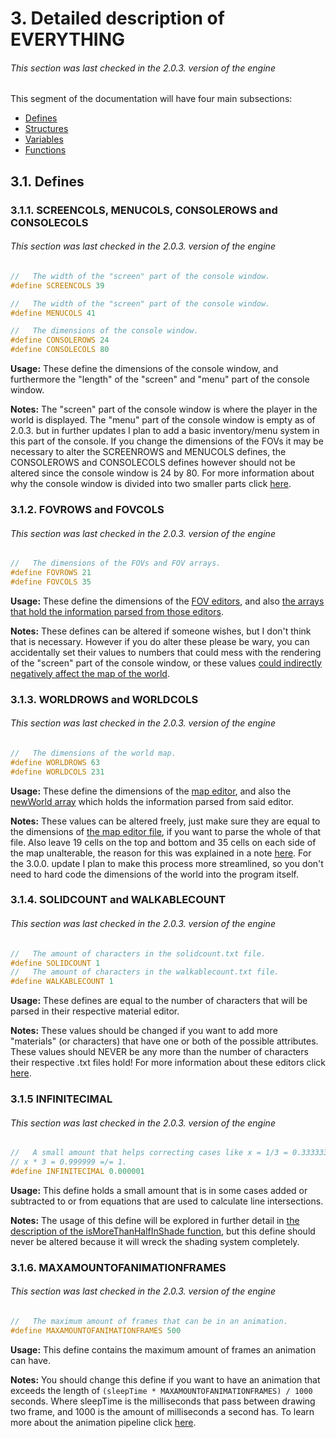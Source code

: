 # 3. Detailed description of EVERYTHING
###### This section was last checked in the 2.0.3. version of the engine
This segment of the documentation will have four main subsections:
* [Defines](https://github.com/mmmuscus/Shadow-Functions-Engine/blob/master/documentation/online/3.%20Description%20of%20EVERYTHING%20and%203.1.%20Defines.md/#31-defines)
* [Structures](https://github.com/mmmuscus/Shadow-Functions-Engine/blob/master/documentation/online/3.2.%20Structures.md/#32-structures)
* [Variables](https://github.com/mmmuscus/Shadow-Functions-Engine/blob/master/documentation/online/3.3.%20Variables%20in%20the%20main%20.cpp%20file.md/#33-variables-in-the-main-cpp-file)
* [Functions](https://github.com/mmmuscus/Shadow-Functions-Engine/blob/master/documentation/online/3.4.%20Functions%20and%203.4.1.%20input.h.md/#34-functions)

## 3.1. Defines
### 3.1.1. SCREENCOLS, MENUCOLS, CONSOLEROWS and CONSOLECOLS
###### This section was last checked in the 2.0.3. version of the engine
```cpp
//   The width of the "screen" part of the console window.
#define SCREENCOLS 39

//   The width of the "screen" part of the console window.
#define MENUCOLS 41

//   The dimensions of the console window.
#define CONSOLEROWS 24
#define CONSOLECOLS 80
```
**Usage:** These define the dimensions of the console window, and furthermore the "length" of the "screen" and "menu" part of the console window.

**Notes:** The "screen" part of the console window is where the player in the world is displayed. The "menu" part of the console window is empty as of 2.0.3. but in further updates I plan to add a basic inventory/menu system in this part of the console.  If you change the dimensions of the FOVs it may be necessary to alter the SCREENROWS and MENUCOLS defines, the CONSOLEROWS and CONSOLECOLS defines however should not be altered since the console window is 24 by 80. For more information about why the console window is divided into two smaller parts click [here](https://github.com/mmmuscus/Shadow-Functions-Engine/blob/master/documentation/online/2.2.%20How%20to%20use%20the%20editors%2C%20and%20other%20further%20details.md/#2212-the-whys-of-the-fov-editors-and-the-explanation-of-the-separation-of-the-newconsole-array).

### 3.1.2. FOVROWS and FOVCOLS
###### This section was last checked in the 2.0.3. version of the engine
```cpp
//   The dimensions of the FOVs and FOV arrays.
#define FOVROWS 21
#define FOVCOLS 35
```
**Usage:** These define the dimensions of the [FOV editors](https://github.com/mmmuscus/Shadow-Functions-Engine/tree/master/FOVs), and also [the arrays that hold the information parsed from those editors](https://github.com/mmmuscus/Shadow-Functions-Engine/blob/master/documentation/online/3.3.%20Variables%20in%20the%20main%20.cpp%20file.md/#3316-fov-arrays).

**Notes:** These defines can be altered if someone wishes, but I don't think that is necessary. However if you do alter these please be wary, you can accidentally set their values to numbers that could mess with the rendering of the "screen" part of the console window, or these values [could indirectly negatively affect the map of the world](https://github.com/mmmuscus/Shadow-Functions-Engine/blob/master/documentation/online/2.2.%20How%20to%20use%20the%20editors%2C%20and%20other%20further%20details.md/#2231-how-to-use-the-map-editor).

### 3.1.3. WORLDROWS and WORLDCOLS
###### This section was last checked in the 2.0.3. version of the engine
```cpp
//   The dimensions of the world map.
#define WORLDROWS 63
#define WORLDCOLS 231
```
**Usage:** These define the dimensions of the [map editor](https://github.com/mmmuscus/Shadow-Functions-Engine/blob/master/maps/world.txt), and also the [newWorld array](https://github.com/mmmuscus/Shadow-Functions-Engine/blob/master/documentation/online/3.3.%20Variables%20in%20the%20main%20.cpp%20file.md/#3320-newworld) which holds the information parsed from said editor.

**Notes:** These values can be altered freely, just make sure they are equal to the dimensions of [the map editor file](https://github.com/mmmuscus/Shadow-Functions-Engine/blob/master/maps/world.txt), if you want to parse the whole of that file. Also leave 19 cells on the top and bottom and 35 cells on each side of the map unalterable, the reason for this was explained in a note [here](https://github.com/mmmuscus/Shadow-Functions-Engine/blob/master/documentation/online/2.2.%20How%20to%20use%20the%20editors%2C%20and%20other%20further%20details.md/#2231-how-to-use-the-map-editor). For the 3.0.0. update I plan to make this process more streamlined, so you don't need to hard code the dimensions of the world into the program itself.

### 3.1.4. SOLIDCOUNT and WALKABLECOUNT
###### This section was last checked in the 2.0.3. version of the engine
```cpp
//   The amount of characters in the solidcount.txt file.
#define SOLIDCOUNT 1
//   The amount of characters in the walkablecount.txt file.
#define WALKABLECOUNT 1
```
**Usage:** These defines are equal to the number of characters that will be parsed in their respective material editor.

**Notes:** These values should be changed if you want to add more "materials" (or characters) that have one or both of the possible attributes. These values should NEVER be any more than the number of characters their respective .txt files hold! For more information about these editors click [here](https://github.com/mmmuscus/Shadow-Functions-Engine/blob/master/documentation/online/2.2.%20How%20to%20use%20the%20editors%2C%20and%20other%20further%20details.md/#222-how-to-use-the-material-editors).

### 3.1.5 INFINITECIMAL

###### This section was last checked in the 2.0.3. version of the engine

```cpp
//   A small amount that helps correcting cases like x = 1/3 = 0.333333 then
// x * 3 = 0.999999 =/= 1. 
#define INFINITECIMAL 0.000001
```

**Usage:**  This define holds a small amount that is in some cases added or subtracted to or from equations that are used to calculate line intersections.

**Notes:**  The usage of this define will be explored in further detail in [the description of the isMoreThanHalfInShade function](https://github.com/mmmuscus/Shadow-Functions-Engine/blob/master/documentation/online/3.4.5.%20shadowFunctions.h.md/#34510-ismorethanhalfinshade), but this define should never be altered because it will wreck the shading system completely.

### 3.1.6. MAXAMOUNTOFANIMATIONFRAMES

###### This section was last checked in the 2.0.3. version of the engine

```cpp
//   The maximum amount of frames that can be in an animation.
#define MAXAMOUNTOFANIMATIONFRAMES 500
```

**Usage:** This define contains the maximum amount of frames an animation can have. 

**Notes:** You should change this define if you want to have an animation that exceeds the length of `(sleepTime * MAXAMOUNTOFANIMATIONFRAMES) / 1000` seconds. Where sleepTime is the milliseconds that pass between drawing two frame, and 1000 is the amount of milliseconds a second has. To learn more about the animation pipeline click [here](https://github.com/mmmuscus/Shadow-Functions-Engine/blob/master/documentation/online/2.2.%20How%20to%20use%20the%20editors%2C%20and%20other%20further%20details.md/#224-the-animation-pipeline).
